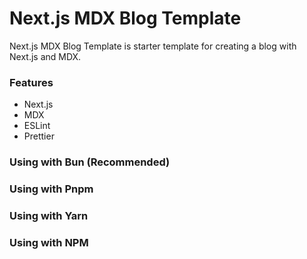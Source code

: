 # Next.js MDX Blog Template

Next.js MDX Blog Template is starter template for creating a blog with Next.js
and MDX.

### Features

- Next.js
- MDX
- ESLint
- Prettier

### Using with Bun (Recommended)

### Using with Pnpm

### Using with Yarn

### Using with NPM
